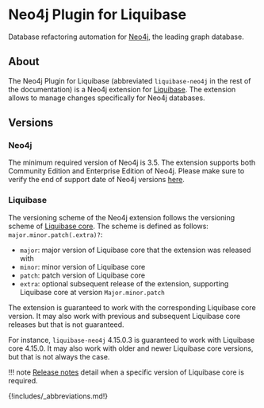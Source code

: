 # Neo4j Plugin for Liquibase

Database refactoring automation for [Neo4j](https://neo4j.com), the leading graph database.

## About

The Neo4j Plugin for Liquibase (abbreviated `liquibase-neo4j` in the rest of the documentation) is a Neo4j extension
for [Liquibase](https://www.liquibase.org/).
The extension allows to manage changes specifically for Neo4j databases.

## Versions

### Neo4j

The minimum required version of Neo4j is 3.5.
The extension supports both Community Edition and Enterprise Edition of Neo4j.
Please make sure to verify the end of support date of Neo4j
versions [here](https://neo4j.com/developer/kb/neo4j-supported-versions/).

### Liquibase

The versioning scheme of the Neo4j extension follows the versioning scheme
of [Liquibase core](https://github.com/liquibase/liquibase).
The scheme is defined as follows: `major.minor.patch(.extra)?`:

- `major`: major version of Liquibase core that the extension was released with
- `minor`: minor version of Liquibase core
- `patch`: patch version of Liquibase core
- `extra`: optional subsequent release of the extension, supporting Liquibase core at version `Major.minor.patch`

The extension is guaranteed to work with the corresponding Liquibase core version.
It may also work with previous and subsequent Liquibase core releases but that is not guaranteed.

For instance, `liquibase-neo4j` 4.15.0.3 is guaranteed to work with Liquibase core 4.15.0.
It may also work with older and newer Liquibase core versions, but that is not always the case.

!!! note
    [Release notes](https://github.com/liquibase/liquibase-neo4j/releases) detail when a specific version of
    Liquibase core is required.

{!includes/_abbreviations.md!}